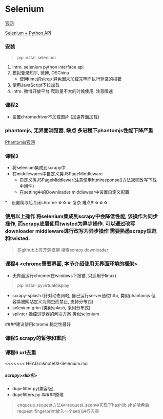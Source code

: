 # Selenium

[官网](http://www.seleniumhq.org/)

[Selenium + Python API](http://selenium-python.readthedocs.io/api.html)

### 安装
> pip install selenium



1. intro. selenium python interface api
2. 模拟登录知乎, 微博, OSChina
	* 使用time的sleep 避免因未加载完毕而执行登录的报错 
3. 使用JavaScript下拉加载
4. intro. 微博开放平台 爬取量不大的时候使用, 注意限速



### 课程2

* 设置chromedriver不加载图片 (加速界面加载)


### phantomjs, 无界面浏览器, 缺点 多进程下phantomjs性能下降严重

[Phantomjs官网](http://phantomjs.org/)


### 课程3

* 将selenium集成到scrapy中
* 在middlewares中自定义类JSPageMiddleware
	* 自定义类JSPageMiddlewar(注意使用htmlresponse()方法返回改写下载中间件)
	* 在setting中的Downloader middlewear中设置自定义配置

*　设置爬取后关闭chrome ☆☆☆ 复杂 难点!!!☆☆☆
	
### 使用以上操作 将selenium集成到scrapy中会降低性能, 该操作为同步操作, 而scrapy底层使用twisted为异步操作. 可以通过改写downloader middleware进行改写为异步操作 需要熟悉scrapy规范和twisted.

> 在github上有开源框架 搜索scrapy downloader


### 课程4 <chrome需要界面, 本节介绍使用无界面环境的框架>

* 无界面运行chrome(在windows下报错, 只适用于linux)

> pip install pyvirtualdisplay

* scrapy-splash (针对动态网站, 自己运行server通过http, 类似phantomjs 但容易被网站定义为爬虫而禁止, 支持分布式)
* selenium grim (类似splash, 采用分布式)
* splinter 操控浏览器的解决方案 类似selenium

####建议使用chrome 稳定性最好




### 课程5 scrapy的暂停和重启

### 课程6 url去重

<<<<<<< HEAD:mknote03-Selenium.md
##### scrapy>xlib包>
* dupefilter.py(兼容版)
* dupefilters.py
#####原理

>enqueue_request方法中>request_seen中实现了hashlib.sha1哈希后request_fingerprint放入一个set()进行去重


